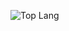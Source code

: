 ![Top Lang](https://github-readme-stats.vercel.app/api/top-langs/?username=vlertchareonyong&theme=discord_old_blurple)
